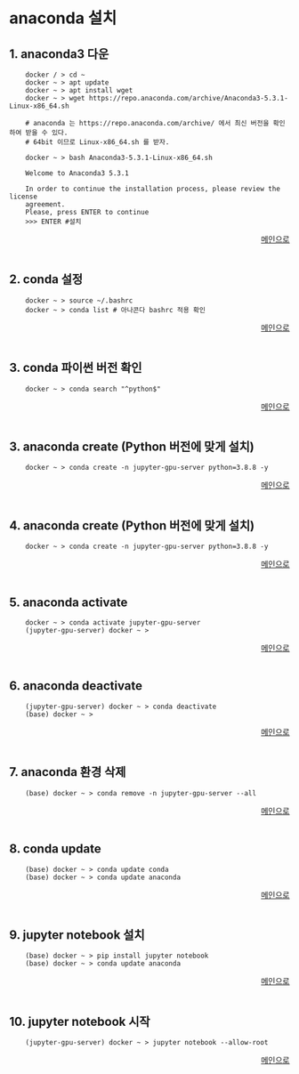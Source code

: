 # anaconda 설치

1.<span></span> anaconda3 다운
---

```
    docker / > cd ~
    docker ~ > apt update
    docker ~ > apt install wget
    docker ~ > wget https://repo.anaconda.com/archive/Anaconda3-5.3.1-Linux-x86_64.sh

    # anaconda 는 https://repo.anaconda.com/archive/ 에서 최신 버전을 확인하여 받을 수 있다.
    # 64bit 이므로 Linux-x86_64.sh 를 받자.

    docker ~ > bash Anaconda3-5.3.1-Linux-x86_64.sh

    Welcome to Anaconda3 5.3.1

    In order to continue the installation process, please review the license
    agreement.
    Please, press ENTER to continue
    >>> ENTER #설치
```

<div align="right"> 
<a href="https://github.com/och5351/Jupyter-server/blob/main/Readme.md"> 메인으로 </a>
</div><br>

2.<span></span> conda 설정
---

```
    docker ~ > source ~/.bashrc
    docker ~ > conda list # 아나콘다 bashrc 적용 확인
```

<div align="right"> 
<a href="https://github.com/och5351/Jupyter-server/blob/main/Readme.md"> 메인으로 </a>
</div><br>

3.<span></span> conda 파이썬 버전 확인
---

```
    docker ~ > conda search "^python$"
```

<div align="right"> 
<a href="https://github.com/och5351/Jupyter-server/blob/main/Readme.md"> 메인으로 </a>
</div><br>


3.<span></span> anaconda create (Python 버전에 맞게 설치)
---

```
    docker ~ > conda create -n jupyter-gpu-server python=3.8.8 -y
```

<div align="right"> 
<a href="https://github.com/och5351/Jupyter-server/blob/main/Readme.md"> 메인으로 </a>
</div><br>

4.<span></span> anaconda create (Python 버전에 맞게 설치)
---

```
    docker ~ > conda create -n jupyter-gpu-server python=3.8.8 -y
```

<div align="right"> 
<a href="https://github.com/och5351/Jupyter-server/blob/main/Readme.md"> 메인으로 </a>
</div><br>

5.<span></span> anaconda activate 
---

```
    docker ~ > conda activate jupyter-gpu-server
    (jupyter-gpu-server) docker ~ >
```

<div align="right"> 
<a href="https://github.com/och5351/Jupyter-server/blob/main/Readme.md"> 메인으로 </a>
</div><br>

6.<span></span> anaconda deactivate 
---

```
    (jupyter-gpu-server) docker ~ > conda deactivate 
    (base) docker ~ >
```

<div align="right"> 
<a href="https://github.com/och5351/Jupyter-server/blob/main/Readme.md"> 메인으로 </a>
</div><br>

7.<span></span> anaconda 환경 삭제 
---

```
    (base) docker ~ > conda remove -n jupyter-gpu-server --all
```

<div align="right"> 
<a href="https://github.com/och5351/Jupyter-server/blob/main/Readme.md"> 메인으로 </a>
</div><br>

8.<span></span> conda update 
---

```
    (base) docker ~ > conda update conda
    (base) docker ~ > conda update anaconda
```

<div align="right"> 
<a href="https://github.com/och5351/Jupyter-server/blob/main/Readme.md"> 메인으로 </a>
</div><br>

9.<span></span> jupyter notebook 설치 
---

```
    (base) docker ~ > pip install jupyter notebook
    (base) docker ~ > conda update anaconda
```

<div align="right"> 
<a href="https://github.com/och5351/Jupyter-server/blob/main/Readme.md"> 메인으로 </a>
</div><br>

10.<span></span> jupyter notebook 시작
---

```
    (jupyter-gpu-server) docker ~ > jupyter notebook --allow-root 
```

<div align="right"> 
<a href="https://github.com/och5351/Jupyter-server/blob/main/Readme.md"> 메인으로 </a>
</div><br>